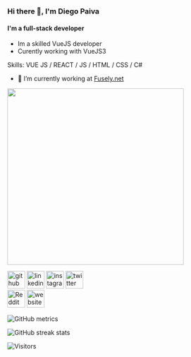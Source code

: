 ### Hi there 👋, I'm **Diego Paiva**
#### I'm a **full-stack** developer

- Im a skilled VueJS developer 
- Curently working with VueJS3 

Skills: VUE JS / REACT / JS / HTML / CSS / C#

- 🔭 I’m currently working at [Fusely.net](https://fusely.net/pt-pt/)

<img
     width="400"
  src="https://cr-ss-service.azurewebsites.net/api/ScreenShot?widget=summary&username=beckerin&badges=3&show-avatar=false&style=--header-bg-color:%23000;--border-radius:10px"
/>

[<img src='https://cdn.jsdelivr.net/npm/simple-icons@3.0.1/icons/github.svg' alt='github' height='40'>](https://github.com/beckerin) 
[<img src='https://cdn.jsdelivr.net/npm/simple-icons@3.0.1/icons/linkedin.svg' alt='linkedin' height='40'>](https://www.linkedin.com/in/d-paiva/)
[<img src='https://cdn.jsdelivr.net/npm/simple-icons@3.0.1/icons/instagram.svg' alt='instagram' height='40'>](https://www.instagram.com/d.paiva_/) 
[<img src='https://cdn.jsdelivr.net/npm/simple-icons@3.0.1/icons/twitter.svg' alt='twitter' height='40'>](https://twitter.com/_brpaiva)  
[<img src='https://cdn.jsdelivr.net/npm/simple-icons@3.0.1/icons/reddit.svg' alt='Reddit' height='40'>](https://www.reddit.com/user/beckerin) 
[<img src='https://cdn.jsdelivr.net/npm/simple-icons@3.0.1/icons/icloud.svg' alt='website' height='40'>](https://paivadiego.com.br)  


![GitHub metrics](https://metrics.lecoq.io/beckerin)  



![GitHub streak stats](https://github-readme-streak-stats.herokuapp.com/?user=beckerin)  

<img alt="Visitors" src="https://visitor-badge.glitch.me/badge?page_id=beckerin.visitor-badge">
